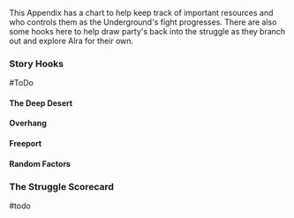 This Appendix has a chart to help keep track of important resources and who controls them as the Underground's fight progresses. There are also some hooks here to help draw party's back into the struggle as they branch out and explore Alra for their own.

### Story Hooks

#ToDo 

#### The Deep Desert

#### Overhang

#### Freeport

#### Random Factors


### The Struggle Scorecard

#todo